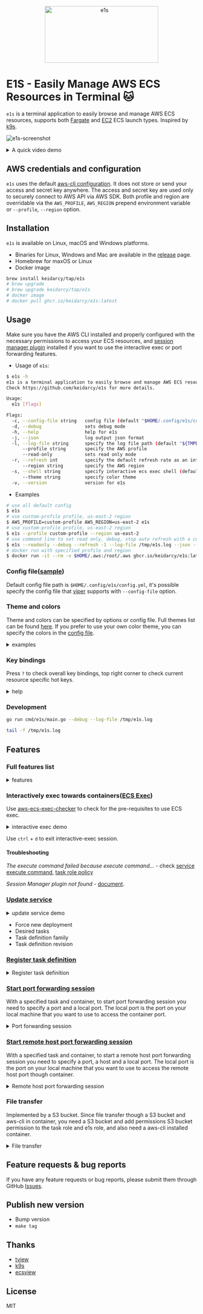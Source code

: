 <p align="center">
      <img src="./assets/e1s-label.png" alt="e1s" width="300" height="150" >
</p>


# E1S - Easily Manage AWS ECS Resources in Terminal 🐱

`e1s` is a terminal application to easily browse and manage AWS ECS resources, supports both [Fargate](https://aws.amazon.com/fargate) and [EC2](https://docs.aws.amazon.com/AmazonECS/latest/developerguide/create-capacity.html) ECS launch types. Inspired by [k9s](https://github.com/derailed/k9s).

![e1s-screenshot](./assets/e1s-screenshot.png)

<details>
  <summary>A quick video demo</summary>

  ![e1s-demo](./assets/e1s-top-demo.gif)
</details>

## AWS credentials and configuration

`e1s` uses the default [aws-cli configuration](https://github.com/aws/aws-cli/blob/develop/README.rst#configuration). It does not store or send your access and secret key anywhere. The access and secret key are used only to securely connect to AWS API via AWS SDK. Both profile and region are overridable via the `AWS_PROFILE`, `AWS_REGION` prepend environment variable or `--profile`, `--region` option.

## Installation

`e1s` is available on Linux, macOS and Windows platforms.

- Binaries for Linux, Windows and Mac are available in the [release](https://github.com/keidarcy/e1s/releases) page.
- Homebrew for maxOS or Linux
- Docker image

```bash
brew install keidarcy/tap/e1s
# brew upgrade
# brew upgrade keidarcy/tap/e1s
# docker image
# docker pull ghcr.io/keidarcy/e1s:latest
```

## Usage

Make sure you have the AWS CLI installed and properly configured with the necessary permissions to access your ECS resources, and [session manager plugin](https://docs.aws.amazon.com/systems-manager/latest/userguide/session-manager-working-with-install-plugin.html) installed if you want to use the interactive exec or port forwarding features.

- Usage of `e1s`:

```bash
$ e1s -h
e1s is a terminal application to easily browse and manage AWS ECS resources 🐱.
Check https://github.com/keidarcy/e1s for more details.

Usage:
  e1s [flags]

Flags:
  -c, --config-file string   config file (default "$HOME/.config/e1s/config.yml")
  -d, --debug                sets debug mode
  -h, --help                 help for e1s
  -j, --json                 log output json format
  -l, --log-file string      specify the log file path (default "${TMPDIR}e1s.log")
      --profile string       specify the AWS profile
      --read-only            sets read only mode
  -r, --refresh int          specify the default refresh rate as an integer, sets -1 to stop auto refresh (sec) (default 30)
      --region string        specify the AWS region
  -s, --shell string         specify interactive ecs exec shell (default "/bin/sh")
      --theme string         specify color theme
  -v, --version              version for e1s

```

- Examples

```bash
# use all default config
$ e1s
# use custom-profile profile, us-east-2 region
$ AWS_PROFILE=custom-profile AWS_REGION=us-east-2 e1s
# use custom-profile profile, us-east-2 region
$ e1s --profile custom-profile --region us-east-2
# use command line to set read only, debug, stop auto refresh with a custom log path json output and dracula theme
$ e1s --readonly --debug --refresh -1 --log-file /tmp/e1s.log --json --theme dracula
# docker run with specified profile and region
$ docker run -it --rm -v $HOME/.aws:/root/.aws ghcr.io/keidarcy/e1s:latest e1s --profile YOUR_PROFILE --region YOUR_REGION
```

### Config file([sample](https://github.com/keidarcy/dotfiles/blob/master/other-dot-config/.config/e1s/config.yml))

Default config file path is `$HOME/.config/e1s/config.yml`, it's possible specify the config file that [viper](https://github.com/spf13/viper?tab=readme-ov-file#what-is-viper) supports with `--config-file` option.

### Theme and colors

Theme and colors can be specified by options or config file. Full themes list can be found [here](https://github.com/keidarcy/alacritty-theme/tree/master/themes). If you prefer to use your own color theme, you can specify the colors in the [config file](https://github.com/keidarcy/dotfiles/blob/master/other-dot-config/.config/e1s/config.yml).

<details>
  <summary>examples</summary>

  - command `e1s --theme dracula`
  - screenshot

  ![theme-dracula](./assets/e1s-theme-dracula.png)

  - config file

```yml
colors:
  BgColor: "#272822"
  FgColor: "#f8f8f2"
  BorderColor: "#a1efe4"
  Black: "#272822"
  Red: "#f92672"
  Green: "#a6e22e"
  Yellow: "#f4bf75"
  Blue: "#66d9ef"
  Magenta: "#ae81ff"
  Cyan: "#a1efe4"
  Gray: "#808080"
```

  - screenshot

  ![theme-hex](./assets/e1s-theme-hex.png)

  - config file

```yml
colors:
  BgColor: black
  FgColor: cadeblue
  BorderColor: dodgerblue
  Black: black
  Red: orangered
  Green: palegreen
  Yellow: greenyellow
  Blue: darkslateblue
  Magenta: mediumpurple
  Cyan: lightskyblue
  Gray: lightslategray
```

  - screenshot

  ![theme-w3c](./assets/e1s-theme-w3c.png)
</details>

### Key bindings

Press `?` to check overall key bindings, top right corner to check current resource specific hot keys.

<details>
  <summary>help</summary>

  ![help](./assets/e1s-help.png)
</details>

### Development

```bash
go run cmd/e1s/main.go --debug --log-file /tmp/e1s.log
```

```bash
tail -f /tmp/e1s.log
```

## Features

### Full features list

<details>
  <summary>features</summary>

  - [x]  config file
  - [x] Read only mode
  - [x] Auto refresh
  - [x] Describe clusters
  - [x] Describe services
  - [x] Describe tasks(running, stopped)
  - [x] Describe containers
  - [x] Describe task definitions
  - [x] Describe service autoscaling
  - [x] Show cloudwatch logs(only support awslogs logDriver)
    - [x] Realtime log streaming(only support one log group)
  - [x] Show Metrics
    - [x] CPUUtilization
    - [x] MemoryUtilization
  - [x] Show autoscaling target and policy
  - [x] Open selected resource in browser(support new UI(v2))
  - [x] Interactively exec towards containers(like ssh)
  - [x] Edit service
    - [x] Desired count
    - [x] Force new deployment
    - [x] Task definition family
    - [x] Task definition revision
  - [x] Stop task
  - [x] Register new task definition
  - [x] Start port forwarding session
  - [x] Start remote host port forwarding session
  - [x] Transfer files to and from your local machine and a remote host like `aws s3 cp`
  - [x] Customize theme
  - [x] Customize colors
</details>


### Interactively exec towards containers([ECS Exec](https://docs.aws.amazon.com/AmazonECS/latest/userguide/ecs-exec.html))

Use [aws-ecs-exec-checker](https://github.com/aws-containers/amazon-ecs-exec-checker) to check for the pre-requisites to use ECS exec.

<details>
  <summary>interactive exec demo</summary>

  ![e1s-interactive-exec-demo](./assets/e1s-interactive-exec-demo.gif)
</details>

Use `ctrl` + `d` to exit interactive-exec session.

#### Troubleshooting

*The execute command failed because execute command...* - check [service execute command](https://github.com/keidarcy/e1s/blob/c9587a0bd89eacc08a1fd392523f518309e2437f/tests/ecs.tf#L102), [task role policy](https://github.com/keidarcy/e1s/blob/c9587a0bd89eacc08a1fd392523f518309e2437f/tests/ecs.tf#L157-L168)

*Session Manager plugin not found* - [document](https://docs.aws.amazon.com/systems-manager/latest/userguide/session-manager-troubleshooting.html#plugin-not-found).

### [Update service](https://docs.aws.amazon.com/AmazonECS/latest/APIReference/API_UpdateService.html)

<details>
  <summary>update service demo</summary>

  ![update-service-demo](./assets/e1s-update-service-demo.gif)
</details>

- Force new deployment
- Desired tasks
- Task definition family
- Task definition revision

### [Register task definition](https://docs.aws.amazon.com/AmazonECS/latest/APIReference/API_RegisterTaskDefinition.html)

<details>
  <summary>Register task definition</summary>

  ![register-task-definition-demo](./assets/e1s-register-task-definition-demo.gif)
</details>


### [Start port forwarding session](https://docs.aws.amazon.com/systems-manager/latest/userguide/session-manager-working-with-sessions-start.html#sessions-start-port-forwarding)

With a specified task and container, to start port forwarding session you need to specify a port and a local port. The local port is the port on your local machine that you want to use to access the container port.

<details>
  <summary>Port forwarding session</summary>

  ![port-forwarding-session-demo](./assets/e1s-port-forwarding-session-demo.gif)
</details>

### [Start remote host port forwarding session](https://docs.aws.amazon.com/systems-manager/latest/userguide/session-manager-working-with-sessions-start.html#sessions-remote-port-forwarding)

With a specified task and container, to start a remote host port forwarding session you need to specify a port, a host and a local port. The local port is the port on your local machine that you want to use to access the remote host port though container.

<details>
  <summary>Remote host port forwarding session</summary>

  ![remote-host-port-forwarding-session-demo](./assets/e1s-remote-host-port-forwarding-session-demo.gif)
</details>

### File transfer

Implemented by a S3 bucket. Since file transfer though a S3 bucket and aws-cli in container, you need a S3 bucket and add permissions S3 bucket permission to the task role and e1s role, and also need a aws-cli installed container.

<details>
  <summary>File transfer</summary>

  ![file-transfer-demo](./assets/e1s-file-transfer-demo.gif)
</details>

## Feature requests & bug reports

If you have any feature requests or bug reports, please submit them through GitHub [Issues](https://github.com/keidarcy/e1s/issues).

## Publish new version

- Bump version
- `make tag`

## Thanks

- [tview](https://github.com/rivo/tview)
- [k9s](https://github.com/derailed/k9s)
- [ecsview](https://github.com/swartzrock/ecsview)

## License

MIT
